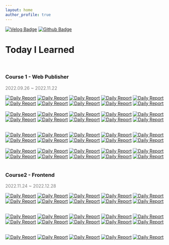 ```yaml
---
layout: home
author_profile: true
---
```


[![Velog Badge](http://img.shields.io/badge/Velog-20c997?style=flat&link=https://velog.io/@ay_park)](https://velog.io/@ay_park)
[![Github Badge](https://img.shields.io/badge/Github-161c22?style=flat&logo=github&link=https://github.com/ayoungparkme/)](https://github.com/ayoungparkme/)

# **Today I Learned**

<br>

### **Course 1 - Web Publisher**

<span style="color:grey">2022.09.26 ~ 2022.11.22</span>

[![Daily Report](https://img.shields.io/badge/Day01-gold?style=flat)](https://ayoungparkme.github.io/day01)
[![Daily Report](https://img.shields.io/badge/Day02-gold?style=flat)](https://ayoungparkme.github.io/day02)
[![Daily Report](https://img.shields.io/badge/Day03-gold?style=flat)](https://ayoungparkme.github.io/day03)
[![Daily Report](https://img.shields.io/badge/Day04-gold?style=flat)](https://ayoungparkme.github.io/day04)
[![Daily Report](https://img.shields.io/badge/Day05-gold?style=flat)](https://ayoungparkme.github.io/day05)
[![Daily Report](https://img.shields.io/badge/Day06-gold?style=flat)](https://ayoungparkme.github.io/day06)
[![Daily Report](https://img.shields.io/badge/Day07-gold?style=flat)](https://ayoungparkme.github.io/day07)
[![Daily Report](https://img.shields.io/badge/Day08-gold?style=flat)](https://ayoungparkme.github.io/day08)
[![Daily Report](https://img.shields.io/badge/Day09-gold?style=flat)](https://ayoungparkme.github.io/day09)
[![Daily Report](https://img.shields.io/badge/Day10-gold?style=flat)](https://ayoungparkme.github.io/day10)
<br><br>
[![Daily Report](https://img.shields.io/badge/Day11-gold?style=flat)](https://ayoungparkme.github.io/day11)
[![Daily Report](https://img.shields.io/badge/Day12-gold?style=flat)](https://ayoungparkme.github.io/day12)
[![Daily Report](https://img.shields.io/badge/Day13-gold?style=flat)](https://ayoungparkme.github.io/day13)
[![Daily Report](https://img.shields.io/badge/Day14-gold?style=flat)](https://ayoungparkme.github.io/day14)
[![Daily Report](https://img.shields.io/badge/Day15-gold?style=flat)](https://ayoungparkme.github.io/day15)
[![Daily Report](https://img.shields.io/badge/Day16-gold?style=flat)](https://ayoungparkme.github.io/day16)
[![Daily Report](https://img.shields.io/badge/Day17-gold?style=flat)](https://ayoungparkme.github.io/day17)
[![Daily Report](https://img.shields.io/badge/Day18-gold?style=flat)](https://ayoungparkme.github.io/day18)
[![Daily Report](https://img.shields.io/badge/Day19-gold?style=flat)](https://ayoungparkme.github.io/day19)
[![Daily Report](https://img.shields.io/badge/Day20-gold?style=flat)](https://ayoungparkme.github.io/day20)
<br><br>

[![Daily Report](https://img.shields.io/badge/Day21-45ADA8?style=flat)](https://ayoungparkme.github.io/day21)
[![Daily Report](https://img.shields.io/badge/Day22-45ADA8?style=flat)](https://ayoungparkme.github.io/day22)
[![Daily Report](https://img.shields.io/badge/Day23-45ADA8?style=flat)](https://ayoungparkme.github.io/day23)
[![Daily Report](https://img.shields.io/badge/Day24-45ADA8?style=flat)](https://ayoungparkme.github.io/day24)
[![Daily Report](https://img.shields.io/badge/Day25-45ADA8?style=flat)](https://ayoungparkme.github.io/day25)
[![Daily Report](https://img.shields.io/badge/Day26-45ADA8?style=flat)](https://ayoungparkme.github.io/day26)
[![Daily Report](https://img.shields.io/badge/Day27-45ADA8?style=flat)](https://ayoungparkme.github.io/day27)
[![Daily Report](https://img.shields.io/badge/Day28-45ADA8?style=flat)](https://ayoungparkme.github.io/day28)
[![Daily Report](https://img.shields.io/badge/Day29-45ADA8?style=flat)](https://ayoungparkme.github.io/day29)
[![Daily Report](https://img.shields.io/badge/Day30-45ADA8?style=flat)](https://ayoungparkme.github.io/day30)
<br><br>
[![Daily Report](https://img.shields.io/badge/Day31-45ADA8?style=flat)](https://ayoungparkme.github.io/day31)
[![Daily Report](https://img.shields.io/badge/Day32-45ADA8?style=flat)](https://ayoungparkme.github.io/day32)
[![Daily Report](https://img.shields.io/badge/Day33-45ADA8?style=flat)](https://ayoungparkme.github.io/day33)
[![Daily Report](https://img.shields.io/badge/Day34-45ADA8?style=flat)](https://philgineer.github.io/boostcamp-314)
[![Daily Report](https://img.shields.io/badge/Day35-45ADA8?style=flat)](https://philgineer.github.io/boostcamp-315)
[![Daily Report](https://img.shields.io/badge/Day36-45ADA8?style=flat)](https://philgineer.github.io/boostcamp-316)
[![Daily Report](https://img.shields.io/badge/Day37-45ADA8?style=flat)](https://philgineer.github.io/boostcamp-317)
[![Daily Report](https://img.shields.io/badge/Day38-45ADA8?style=flat)](https://philgineer.github.io/boostcamp-318)
[![Daily Report](https://img.shields.io/badge/Day39-45ADA8?style=flat)](https://philgineer.github.io/boostcamp-319)
[![Daily Report](https://img.shields.io/badge/Day40-45ADA8?style=flat)](https://philgineer.github.io/boostcamp-320)
<br><br>

### **Course2 - Frontend**

<span style="color:grey">2022.11.24 ~ 2022.12.28</span>

[![Daily Report](https://img.shields.io/badge/Day01-red?style=flat)](https://philgineer.github.io/boostcamp-001)
[![Daily Report](https://img.shields.io/badge/Day02-orange?style=flat)](https://philgineer.github.io/boostcamp-002)
[![Daily Report](https://img.shields.io/badge/Day03-yellow?style=flat)](https://philgineer.github.io/boostcamp-003)
[![Daily Report](https://img.shields.io/badge/Day04-green?style=flat)](https://philgineer.github.io/boostcamp-004)
[![Daily Report](https://img.shields.io/badge/Day05-blue?style=flat)](https://philgineer.github.io/boostcamp-005)
[![Daily Report](https://img.shields.io/badge/Day06-red?style=flat)](https://philgineer.github.io/boostcamp-006)
[![Daily Report](https://img.shields.io/badge/Day07-orange?style=flat)](https://philgineer.github.io/boostcamp-007)
[![Daily Report](https://img.shields.io/badge/Day08-yellow?style=flat)](https://philgineer.github.io/boostcamp-008)
[![Daily Report](https://img.shields.io/badge/Day09-green?style=flat)](https://philgineer.github.io/boostcamp-009)
[![Daily Report](https://img.shields.io/badge/Day10-blue?style=flat)](https://philgineer.github.io/boostcamp-010)
<br><br>

[![Daily Report](https://img.shields.io/badge/Day11-red?style=flat)](https://philgineer.github.io/boostcamp-011)
[![Daily Report](https://img.shields.io/badge/Day12-orange?style=flat)](https://philgineer.github.io/boostcamp-012)
[![Daily Report](https://img.shields.io/badge/Day13-yellow?style=flat)](https://philgineer.github.io/boostcamp-013)
[![Daily Report](https://img.shields.io/badge/Day14-green?style=flat)](https://philgineer.github.io/boostcamp-014)
[![Daily Report](https://img.shields.io/badge/Day15-blue?style=flat)](https://philgineer.github.io/boostcamp-015)
[![Daily Report](https://img.shields.io/badge/Day16-red?style=flat)](https://philgineer.github.io/boostcamp-016)
[![Daily Report](https://img.shields.io/badge/Day17-orange?style=flat)](https://philgineer.github.io/boostcamp-017)
[![Daily Report](https://img.shields.io/badge/Day18-yellow?style=flat)](https://philgineer.github.io/boostcamp-018)
[![Daily Report](https://img.shields.io/badge/Day19-green?style=flat)](https://philgineer.github.io/boostcamp-019)
[![Daily Report](https://img.shields.io/badge/Day20-blue?style=flat)](https://philgineer.github.io/boostcamp-020)
<br><br>

[![Daily Report](https://img.shields.io/badge/Day21-red?style=flat)](https://philgineer.github.io/boostcamp-021)
[![Daily Report](https://img.shields.io/badge/Day22-orange?style=flat)](https://philgineer.github.io/boostcamp-022)
[![Daily Report](https://img.shields.io/badge/Day23-yellow?style=flat)](https://philgineer.github.io/boostcamp-023)
[![Daily Report](https://img.shields.io/badge/Day24-green?style=flat)](https://philgineer.github.io/boostcamp-024)
[![Daily Report](https://img.shields.io/badge/Day25-blue?style=flat)](https://philgineer.github.io/boostcamp-025)
<br><br>
